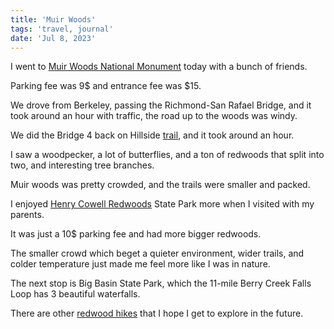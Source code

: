 ```yaml
---
title: 'Muir Woods'
tags: 'travel, journal'
date: 'Jul 8, 2023'
---
```


I went to [Muir Woods National Monument](https://www.nps.gov/muwo/planyourvisit/hike.htm) today with a bunch of friends.

Parking fee was 9$ and entrance fee was $15.

We drove from Berkeley, passing the Richmond-San Rafael Bridge, and it took around an hour with traffic, the road up to the woods was windy.

We did the Bridge 4 back on Hillside [trail](https://www.nps.gov/muwo/planyourvisit/hike.htm), and it took around an hour.

I saw a woodpecker, a lot of butterflies, and a ton of redwoods that split into two, and interesting tree branches.

Muir woods was pretty crowded, and the trails were smaller and packed.

I enjoyed [Henry Cowell Redwoods](https://www.parks.ca.gov/?page_id=546) State Park more when I visited with my parents.

It was just a 10$ parking fee and had more bigger redwoods.

The smaller crowd which beget a quieter environment, wider trails, and colder temperature just made me feel more like I was in nature.

The next stop is Big Basin State Park, which the 11-mile Berry Creek Falls Loop has 3 beautiful waterfalls.

There are other [redwood hikes](https://www.7x7.com/the-bay-areas-best-redwood-hikes-1787072017.html) that I hope I get to explore in the future.
